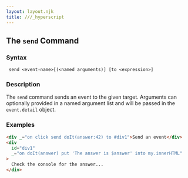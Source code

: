 ```yaml
---
layout: layout.njk
title: ///_hyperscript
---
```


## The `send` Command

### Syntax

```ebnf
 send <event-name>[(<named arguments)] [to <expression>]
```

### Description

The `send` command sends an event to the given target. Arguments can optionally provided in a named argument list
and will be passed in the `event.detail` object.

### Examples

```html
<div _="on click send doIt(answer:42) to #div1">Send an event</div>
<div
  id="div1"
  _="on doIt(answer) put 'The answer is $answer' into my.innerHTML"
>
  Check the console for the answer...
</div>
```
